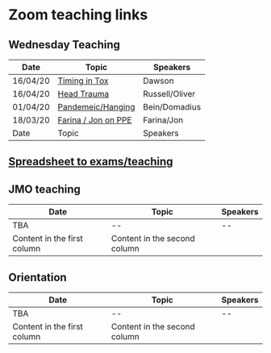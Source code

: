 # Zoom teaching links

## Wednesday Teaching

Date | Topic | Speakers
------------ | ------------- |-----------------
16/04/20 | [Timing in Tox](https://youtu.be/lvwX4i58F_8) | Dawson
16/04/20 | [Head Trauma](https://youtu.be/mRKu9hRiTZY) | Russell/Oliver
01/04/20 | [Pandemeic/Hanging](https://youtu.be/bbzI07mA4tQ) | Bein/Domadius
18/03/20 | [Farina / Jon on PPE](https://youtu.be/pXlwkuETwwc) | Farina/Jon
Date | Topic | Speakers

## [Spreadsheet to exams/teaching](https://docs.google.com/spreadsheets/d/1jnWn7syC7M4RzhP0wiuecrviSwpLbUPcHT-4eKX4Y-I/edit?usp=sharing)

## JMO teaching

Date | Topic | Speakers
------------ | ------------- |-----------------
TBA| -- | --
Content in the first column | Content in the second column |

## Orientation

Date | Topic | Speakers
------------ | ------------- |-----------------
TBA| -- | --
Content in the first column | Content in the second column |
